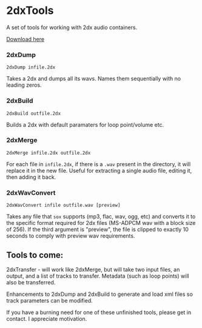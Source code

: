 # 2dxTools

A set of tools for working with 2dx audio containers.

[Download here](https://github.com/mon/2dxTools/releases)

### 2dxDump

`2dxDump infile.2dx`

Takes a 2dx and dumps all its wavs. Names them sequentially with no leading zeros.

### 2dxBuild

`2dxBuild outfile.2dx`

Builds a 2dx with default paramaters for loop point/volume etc.

### 2dxMerge

`2dxMerge infile.2dx outfile.2dx`

For each file in `infile.2dx`, if there is a `.wav` present in the directory,
it will replace it in the new file. Useful for extracting a single audio file,
editing it, then adding it back.

### 2dxWavConvert

`2dxWavConvert infile outfile.wav [preview]`

Takes any file that `sox` supports (mp3, flac, wav, ogg, etc) and converts it to
the specific format required for 2dx files (MS-ADPCM wav with a block size of 256).
If the third argument is "preview", the file is clipped to exactly 10 seconds
to comply with preview wav requirements.

## Tools to come:

2dxTransfer - will work like 2dxMerge, but will take two input files, an output,
and a list of tracks to transfer. Metadata (such as loop points) will also be
transferred.

Enhancements to 2dxDump and 2dxBuild to generate and load xml files so track
parameters can be modified.

If you have a burning need for one of these unfinished tools, please get in
contact. I appreciate motivation.